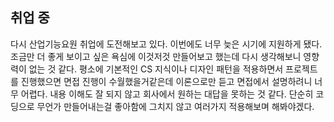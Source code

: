 ## 취업 중

다시 산업기능요원 취업에 도전해보고 있다. 이번에도 너무 늦은 시기에 지원하게 됐다.
조금만 더 좋게 보이고 싶은 욕심에 이것저것 만들어보고 했는데 다시 생각해보니 영향력이 없는 것 같다.
평소에 기본적인 CS 지식이나 디자인 패턴을 적용하면서 프로젝트를 진행했으면 면접 진행이 수월했을거같은데 이론으로만 듣고 면접에서 설명하려니 너무 어렵다.
내용 이해도 잘 되지 않고 회사에서 원하는 대답을 못하는 것 같다. 단순히 코딩으로 무언가 만들어내는걸 좋아함에 그치지 않고 여러가지 적용해보며 해봐야겠다.
